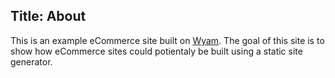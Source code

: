 Title: About
---
This is an example eCommerce site built on [Wyam](https://wyam.io/). The goal of this site is to show how eCommerce sites could potientaly be built using a static site generator.